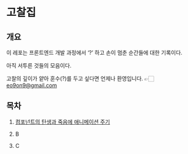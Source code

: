 # 고찰집

## 개요

이 레포는 프론트엔드 개발 과정에서 ‘?’ 하고 손이 멈춘 순간들에 대한 기록이다.

아직 서투른 것들의 모음이다.

고찰의 깊이가 얕아 훈수(?)를 두고 싶다면 언제나 환영입니다. 👉🏻 [eo9on9@gmail.com](mailto:eo9on9@gmail.com)

## 목차

1. [컴포넌트의 탄생과 죽음에 애니메이션 주기](https://github.com/eo9on9/gochal/blob/main/docs/01-animation_with_birth_and_death.md)

2. B

3. C
